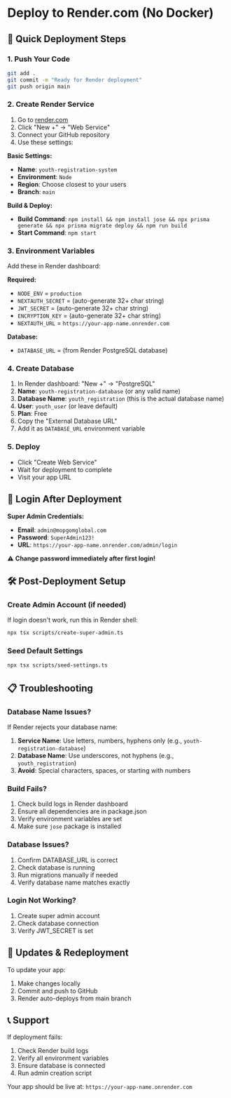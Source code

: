 # Deploy to Render.com (No Docker)

## 🚀 Quick Deployment Steps

### 1. Push Your Code
```bash
git add .
git commit -m "Ready for Render deployment"
git push origin main
```

### 2. Create Render Service
1. Go to [render.com](https://render.com)
2. Click "New +" → "Web Service"
3. Connect your GitHub repository
4. Use these settings:

**Basic Settings:**
- **Name**: `youth-registration-system`
- **Environment**: `Node`
- **Region**: Choose closest to your users
- **Branch**: `main`

**Build & Deploy:**
- **Build Command**: `npm install && npm install jose && npx prisma generate && npx prisma migrate deploy && npm run build`
- **Start Command**: `npm start`

### 3. Environment Variables
Add these in Render dashboard:

**Required:**
- `NODE_ENV` = `production`
- `NEXTAUTH_SECRET` = (auto-generate 32+ char string)
- `JWT_SECRET` = (auto-generate 32+ char string)
- `ENCRYPTION_KEY` = (auto-generate 32+ char string)
- `NEXTAUTH_URL` = `https://your-app-name.onrender.com`

**Database:**
- `DATABASE_URL` = (from Render PostgreSQL database)

### 4. Create Database
1. In Render dashboard: "New +" → "PostgreSQL"
2. **Name**: `youth-registration-database` (or any valid name)
3. **Database Name**: `youth_registration` (this is the actual database name)
4. **User**: `youth_user` (or leave default)
5. **Plan**: Free
6. Copy the "External Database URL"
7. Add it as `DATABASE_URL` environment variable

### 5. Deploy
- Click "Create Web Service"
- Wait for deployment to complete
- Visit your app URL

## 🔐 Login After Deployment

**Super Admin Credentials:**
- **Email**: `admin@mopgomglobal.com`
- **Password**: `SuperAdmin123!`
- **URL**: `https://your-app-name.onrender.com/admin/login`

⚠️ **Change password immediately after first login!**

## 🛠️ Post-Deployment Setup

### Create Admin Account (if needed)
If login doesn't work, run this in Render shell:
```bash
npx tsx scripts/create-super-admin.ts
```

### Seed Default Settings
```bash
npx tsx scripts/seed-settings.ts
```

## 📋 Troubleshooting

### Database Name Issues?
If Render rejects your database name:
1. **Service Name**: Use letters, numbers, hyphens only (e.g., `youth-registration-database`)
2. **Database Name**: Use underscores, not hyphens (e.g., `youth_registration`)
3. **Avoid**: Special characters, spaces, or starting with numbers

### Build Fails?
1. Check build logs in Render dashboard
2. Ensure all dependencies are in package.json
3. Verify environment variables are set
4. Make sure `jose` package is installed

### Database Issues?
1. Confirm DATABASE_URL is correct
2. Check database is running
3. Run migrations manually if needed
4. Verify database name matches exactly

### Login Not Working?
1. Create super admin account
2. Check database connection
3. Verify JWT_SECRET is set

## 🔄 Updates & Redeployment

To update your app:
1. Make changes locally
2. Commit and push to GitHub
3. Render auto-deploys from main branch

## 📞 Support

If deployment fails:
1. Check Render build logs
2. Verify all environment variables
3. Ensure database is connected
4. Run admin creation script

Your app should be live at: `https://your-app-name.onrender.com`

